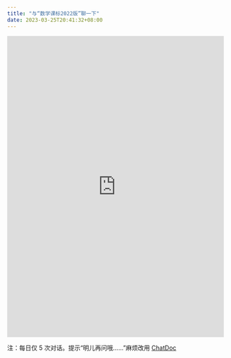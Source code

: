 ```yaml
---
title: "与“数学课标2022版”聊一下"
date: 2023-03-25T20:41:32+08:00
---
```


<iframe
src="https://www.chatbase.co/chatbot-iframe/-----------2022---------pdf-0n-kxxek7"
width="100%"
height="700"
frameborder="0"
></iframe>


注：每日仅 5 次对话。提示“明儿再问哦……”麻烦改用 <a href="https://chatdoc.com/chatdoc/#/share/YzXnhH45bxQpdJ0ch4EBnNJYpvNGY3ZRazB-uQN9woU" target="_blank" rel="noopener nofollow noreferrer">ChatDoc</a>